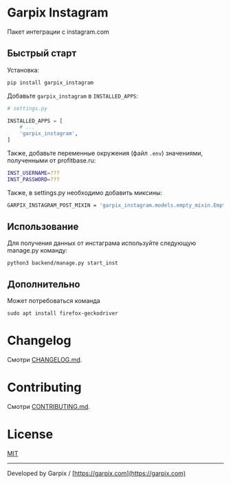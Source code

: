 # Garpix Instagram

Пакет интеграции с instagram.com

## Быстрый старт

Установка:

```bash
pip install garpix_instagram
```

Добавьте `garpix_instagram` в `INSTALLED_APPS`:

```python
# settings.py

INSTALLED_APPS = [
    # ...
    'garpix_instagram',
]
```

Также, добавьте переменные окружения (файл `.env`) значениями, полученными от profitbase.ru:

```bash
INST_USERNAME=???
INST_PASSWORD=???
```

Также, в settings.py необходимо добавить миксины:

```bash
GARPIX_INSTAGRAM_POST_MIXIN = 'garpix_instagram.models.empty_mixin.EmptyMixin'
```


## Использование

Для получения данных от инстаграма используйте следующую manage.py команду:

```
python3 backend/manage.py start_inst
```

## Дополнительно
Может потребоваться команда
```
sudo apt install firefox-geckodriver
```
# Changelog

Смотри [CHANGELOG.md](CHANGELOG.md).

# Contributing

Смотри [CONTRIBUTING.md](CONTRIBUTING.md).

# License

[MIT](LICENSE)

---

Developed by Garpix / [https://garpix.com](https://garpix.com)